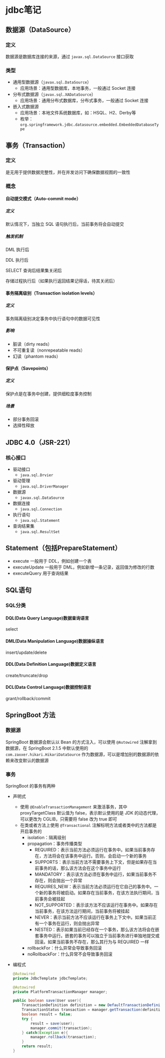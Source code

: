 # jdbc笔记

## 数据源（DataSource）

### 定义

数据源是数据库连接的来源，通过 `javax.sql.DataSource` 接口获取

### 类型

* 通用型数据源（`javax.sql.DataSource`）
  * 应用场景：通用型数据库，本地事务，一般通过 Socket 连接
* 分布式数据源（`javax.sql.XADataSource`）
  * 应用场景：通用分布式数据库，分布式事务，一般通过 Socket 连接
* 嵌入式数据源
  * 应用场景：本地文件系统数据库，如：HSQL、H2、Derby等
  * 枚举：`org.springframework.jdbc.datasource.embedded.EmbeddedDatabaseType`



## 事务（Transaction）

### 定义

是无用于提供数据完整性，并在并发访问下确保数据视图的一致性

### 概念

#### 自动提交模式（Auto-commit mode）

##### 定义

默认情况下，当独立 SQL 语句执行后，当前事务将会自动提交

##### 触发机制

DML 执行后

DDL 执行后

SELECT 查询后结果集关闭后

存储过程执行后（如果执行返回结果记得话，待其关闭后）

#### 事务隔离级别（Transaction isolation levels）

##### 定义

事务隔离级别决定事务中执行语句中的数据可见性

##### 影响

* 脏读（dirty reads）
* 不可重复读（nonrepeatable reads）
* 幻读（phantom reads）

#### 保护点（Savepoints）

##### 定义

保护点是在事务中创建，提供细粒度事务控制

##### 场景

* 部分事务回滚
* 选择性释放



## JDBC 4.0（JSR-221）

### 核心接口

* 驱动接口
  * `java.sql.Drvier`
* 驱动管理
  * `java.sql.DriverManager`
* 数据源
  * `javax.sql.DataSource`
* 数据连接
  * `java.sql.Connection`
* 执行语句
  * `java.sql.Statement`
* 查询结果集
  * `java.sql.ResultSet`



## Statement（包括PrepareStatement）

* execute 一般用于 DDL，例如创建一个表
* executeUpdate 一般用于 DML，例如新增一条记录，返回值为修改的行数
* executeQuery 用于查询结果



## SQL语句

### SQL分类

#### DQL(Data Query Language)数据查询语言

select

#### DML(Data Manipulation Language)数据操纵语言

insert/update/delete

#### DDL(Data Definition Language)数据定义语言

create/truncate/drop

#### DCL(Data Control Language)数据控制语言

grant/rollback/commit



## SpringBoot 方法

### 数据源

SpringBoot 数据源会默认以 Bean 的方式注入，可以使用 `@Autowired` 注解拿到数据源，在 SpringBoot 2.1.5 中默认使用的 `com.zaxxer.hikari.HikariDataSource` 作为数据源，可以是增加别的数据源的依赖来改变默认的数据源

### 事务

SpringBoot 的事务有两种

* 声明式

  * 使用 `@EnableTransactionManagement` 来激活事务，其中 proxyTargetClass 默认值为 false，表示默认使用的是 JDK 的动态代理，可以更改为 CGLIB，只需要将 false 改为 true 即可
  * 在类或者方法上使用 `@Transactional` 注解标明方法或者类中的方法都是开启事务的
    * isolation：隔离级别
    * propagation：事务传播类型
      * REQUIRED：表示当前方法必须运行在事务中。如果当前事务存在，方法将会在该事务中运行。否则，会启动一个新的事务
      * SUPPORTS：表示当前方法不需要事务上下文，但是如果存在当前事务的话，那么该方法会在这个事务中运行
      * MANDATORY：表示该方法必须在事务中运行，如果当前事务不存在，则会抛出一个异常
      * REQUIRES_NEW：表示当前方法必须运行在它自己的事务中。一个新的事务将被启动。如果存在当前事务，在该方法执行期间，当前事务会被挂起
      * NOT_SUPPORTED：表示该方法不应该运行在事务中。如果存在当前事务，在该方法运行期间，当前事务将被挂起
      * NEVER：表示当前方法不应该运行在事务上下文中。如果当前正有一个事务在运行，则会抛出异常
      * NESTED：表示如果当前已经存在一个事务，那么该方法将会在嵌套事务中运行。嵌套的事务可以独立于当前事务进行单独地提交或回滚。如果当前事务不存在，那么其行为与 REQUIRED 一样
    * rollbackFor：什么异常会导致事务回滚
    * noRollbackFor：什么异常不会导致事务回滚

* 编程式

  ```java
  @Autowired
  private JdbcTemplate jdbcTemplate;
  
  @Autowired
  private PlatformTransactionManager manager;
  
  public boolean save(User user){
      TransactionDefinition definition = new DefaultTransactionDefinition();
      TransactionStatus transaction = manager.getTransaction(definition);
      boolean result = false;
      try {
          result = save(user);
          manager.commit(transaction);
      } catch(Exception e){
          manager.rollback(transaction);
      }
      return result;
  }
  ```


